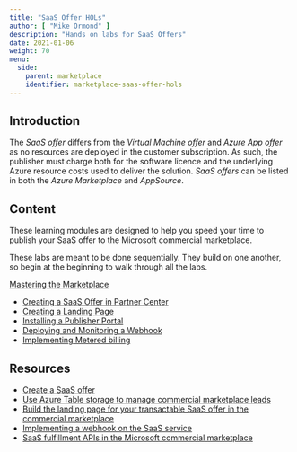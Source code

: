 ```yaml
---
title: "SaaS Offer HOLs"
author: [ "Mike Ormond" ]
description: "Hands on labs for SaaS Offers"
date: 2021-01-06
weight: 70
menu:
  side:
    parent: marketplace
    identifier: marketplace-saas-offer-hols
---
```


## Introduction

The *SaaS offer* differs from the *Virtual Machine offer* and *Azure App offer* as no resources are deployed in the customer subscription. As such, the publisher must charge both for the software licence and the underlying Azure resource costs used to deliver the solution. *SaaS offers* can be listed in both the *Azure Marketplace* and *AppSource*.

## Content

These learning modules are designed to help you speed your time to publish your SaaS offer to the Microsoft commercial marketplace.

These labs are meant to be done sequentially. They build on one another, so begin at the beginning to walk through all the labs.

[Mastering the Marketplace](https://microsoft.github.io/Mastering-the-Marketplace/)

* [Creating a SaaS Offer in Partner Center](https://microsoft.github.io/Mastering-the-Marketplace/saas/labs/lab1-create-pc-offer/)
* [Creating a Landing Page](https://microsoft.github.io/Mastering-the-Marketplace/saas/labs/lab2-create-landing-page/)
* [Installing a Publisher Portal](https://microsoft.github.io/Mastering-the-Marketplace/saas/labs/lab3-install-pub-portal/)
* [Deploying and Monitoring a Webhook](https://microsoft.github.io/Mastering-the-Marketplace/saas/labs/lab4-create-webhook/)
* [Implementing Metered billing](https://microsoft.github.io/Mastering-the-Marketplace/saas/labs/lab5-implementing-meter-billing/)

## Resources

* [Create a SaaS offer](https://docs.microsoft.com/azure/marketplace/create-new-saas-offer)
* [Use Azure Table storage to manage commercial marketplace leads](https://docs.microsoft.com/azure/marketplace/partner-center-portal/commercial-marketplace-lead-management-instructions-azure-table)
* [Build the landing page for your transactable SaaS offer in the commercial marketplace](https://docs.microsoft.com/azure/marketplace/azure-ad-transactable-saas-landing-page)
* [Implementing a webhook on the SaaS service](https://docs.microsoft.com/azure/marketplace/partner-center-portal/pc-saas-fulfillment-webhook)
* [SaaS fulfillment APIs in the Microsoft commercial marketplace](https://docs.microsoft.com/azure/marketplace/partner-center-portal/pc-saas-fulfillment-apis)
